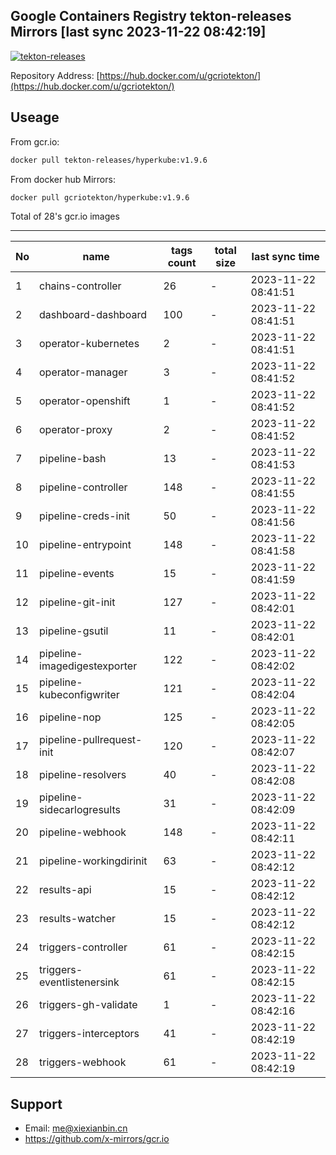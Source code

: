 Google Containers Registry tekton-releases Mirrors [last sync 2023-11-22 08:42:19]
-------

[![tekton-releases](https://github.com/x-mirrors/gcr.io/actions/workflows/gcr.io-tekton-releases.yml/badge.svg?branch=main)](https://github.com/x-mirrors/gcr.io/actions/workflows/gcr.io-tekton-releases.yml)

Repository Address: [https://hub.docker.com/u/gcriotekton/](https://hub.docker.com/u/gcriotekton/)

Useage
-------

From gcr.io:
```bash
docker pull tekton-releases/hyperkube:v1.9.6
```

From docker hub Mirrors:
```bash
docker pull gcriotekton/hyperkube:v1.9.6
```

Total of 28's gcr.io images

-------

| No  | name | tags count | total size | last sync time |
| --- | ----- | ---------- | ---------- | -------------- |
| 1 | chains-controller | 26 | - | 2023-11-22 08:41:51 |
| 2 | dashboard-dashboard | 100 | - | 2023-11-22 08:41:51 |
| 3 | operator-kubernetes | 2 | - | 2023-11-22 08:41:51 |
| 4 | operator-manager | 3 | - | 2023-11-22 08:41:52 |
| 5 | operator-openshift | 1 | - | 2023-11-22 08:41:52 |
| 6 | operator-proxy | 2 | - | 2023-11-22 08:41:52 |
| 7 | pipeline-bash | 13 | - | 2023-11-22 08:41:53 |
| 8 | pipeline-controller | 148 | - | 2023-11-22 08:41:55 |
| 9 | pipeline-creds-init | 50 | - | 2023-11-22 08:41:56 |
| 10 | pipeline-entrypoint | 148 | - | 2023-11-22 08:41:58 |
| 11 | pipeline-events | 15 | - | 2023-11-22 08:41:59 |
| 12 | pipeline-git-init | 127 | - | 2023-11-22 08:42:01 |
| 13 | pipeline-gsutil | 11 | - | 2023-11-22 08:42:01 |
| 14 | pipeline-imagedigestexporter | 122 | - | 2023-11-22 08:42:02 |
| 15 | pipeline-kubeconfigwriter | 121 | - | 2023-11-22 08:42:04 |
| 16 | pipeline-nop | 125 | - | 2023-11-22 08:42:05 |
| 17 | pipeline-pullrequest-init | 120 | - | 2023-11-22 08:42:07 |
| 18 | pipeline-resolvers | 40 | - | 2023-11-22 08:42:08 |
| 19 | pipeline-sidecarlogresults | 31 | - | 2023-11-22 08:42:09 |
| 20 | pipeline-webhook | 148 | - | 2023-11-22 08:42:11 |
| 21 | pipeline-workingdirinit | 63 | - | 2023-11-22 08:42:12 |
| 22 | results-api | 15 | - | 2023-11-22 08:42:12 |
| 23 | results-watcher | 15 | - | 2023-11-22 08:42:12 |
| 24 | triggers-controller | 61 | - | 2023-11-22 08:42:15 |
| 25 | triggers-eventlistenersink | 61 | - | 2023-11-22 08:42:15 |
| 26 | triggers-gh-validate | 1 | - | 2023-11-22 08:42:16 |
| 27 | triggers-interceptors | 41 | - | 2023-11-22 08:42:19 |
| 28 | triggers-webhook | 61 | - | 2023-11-22 08:42:19 |

Support
-------

- Email: me@xiexianbin.cn
- https://github.com/x-mirrors/gcr.io